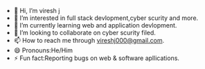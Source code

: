 - 👋 Hi, I’m viresh j
- 👀 I’m interested in full stack devlopment,cyber scurity and more.
- 🌱 I’m currently learning web and application devlopment.
- 💞️ I’m looking to collaborate on cyber scurity filed.
- 📫 How to reach me through vireshj000@gmail.com.
- 😄 Pronouns:He/Him
- ⚡ Fun fact:Reporting bugs on web & software apllications.

<!---
viresh j/viresh j is a ✨ special ✨ repository because its `README.md` (this file) appears on your GitHub profile.
You can click the Preview link to take a look at your changes.
--->
